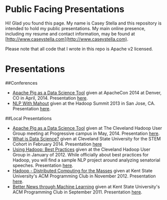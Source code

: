 Public Facing Presentations
===================

Hi!  Glad you found this page.  My name is Casey Stella and this repository 
is intended to hold my public presentations.  My main online presence, 
including my resume and contact information,
may be found at [http://www.caseystella.com](http://www.caseystella.com).  

Please note that all code that I wrote in this repo is Apache v2
licensed.

Presentations
=============

##Conferences 
* [Apache Pig as a Data Science Tool](https://github.com/cestella/presentations/tree/master/ApacheCon_Pig_for_Data_Science) given at ApacheCon 2014 at Denver, CO in April, 2014. Presentation [here](https://github.com/cestella/presentations/raw/master/ApacheCon_Pig_for_Data_Science/src/main/presentation/Pig_for_DataScience.pdf).
* [NLP With Mahout](https://github.com/cestella/NLPWithMahout) given at the Hadoop Summit 2013 in San Jose, CA. Presentation [here](https://github.com/cestella/NLPWithMahout/blob/master/src/main/presentation/NLP_with_Mahout.pdf?raw=true).

##Local Presentations
* [Apache Pig as a Data Science Tool](https://github.com/cestella/presentations/tree/master/CHUG_Pig_for_Data_Science) given at The Cleveland Hadoop User Group meeting at Progressive campus in May, 2014. Presentation [here](https://github.com/cestella/presentations/raw/master/CHUG_Pig_for_Data_Science/src/main/presentation/Pig_for_DataScience.pdf).
* [What is Data Science?](https://github.com/cestella/presentations/tree/master/CSU_STEM_DataScience_Feb_2014) given at Cleveland State University for the STEM Cohort in February 2014.  Presentation [here](https://github.com/cestella/presentations/blob/master/CSU_STEM_DataScience_Feb_2014/data_science.pdf?raw=true)
* [Using Hadoop: Best Practices](https://github.com/cestella/SenatorialSpeechInvestigation) given at the Cleveland Hadoop User Group in January of 2012.  While officially about best practices for Hadoop, you will find a sample NLP project around analyzing senatorial speeches. Presentation [here](https://github.com/cestella/SenatorialSpeechInvestigation/raw/master/political-nlp-analysis/src/main/latex/CHUG_presentation.pdf).
* [Hadoop - Distributed Computing for the Masses](https://github.com/cestella/presentations/tree/master/Kent_ACM_Nov_2012) given at Kent State University's ACM Programming Club in November 2012.  Presentation [here](https://github.com/cestella/presentations/blob/master/Kent_ACM_Nov_2012/acm_talk.pdf?raw=true).
* [Better News through Machine Learning](https://github.com/cestella/better_news) given at Kent State University's ACM Programming Club in September 2011.  Presentation [here](https://github.com/cestella/better_news/blob/master/presentation/Better_News.pdf?raw=true).
